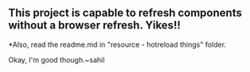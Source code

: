 ## This project is capable to refresh components without a browser refresh. Yikes!!

*Also, read the readme.md in "resource - hotreload things" folder.

Okay, I'm good though.~sahil